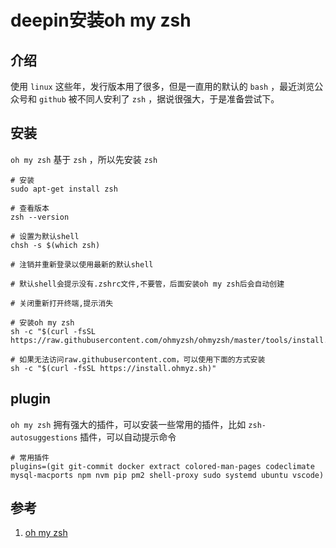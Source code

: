 # deepin安装oh my zsh

## 介绍
使用 `linux` 这些年，发行版本用了很多，但是一直用的默认的 `bash` ，最近浏览公众号和 `github` 被不同人安利了 `zsh` ，据说很强大，于是准备尝试下。

## 安装

`oh my zsh` 基于 `zsh` ，所以先安装 `zsh`
```shell
# 安装
sudo apt-get install zsh

# 查看版本
zsh --version

# 设置为默认shell
chsh -s $(which zsh)

# 注销并重新登录以使用最新的默认shell

# 默认shell会提示没有.zshrc文件,不要管，后面安装oh my zsh后会自动创建

# 关闭重新打开终端,提示消失

# 安装oh my zsh
sh -c "$(curl -fsSL https://raw.githubusercontent.com/ohmyzsh/ohmyzsh/master/tools/install.sh)"

# 如果无法访问raw.githubusercontent.com，可以使用下面的方式安装
sh -c "$(curl -fsSL https://install.ohmyz.sh)"

```

## plugin
`oh my zsh` 拥有强大的插件，可以安装一些常用的插件，比如 `zsh-autosuggestions` 插件，可以自动提示命令

```shell
# 常用插件
plugins=(git git-commit docker extract colored-man-pages codeclimate mysql-macports npm nvm pip pm2 shell-proxy sudo systemd ubuntu vscode)
```

## 参考
1. [oh my zsh](https://github.com/ohmyzsh/ohmyzsh/wiki/Installing-ZSH)
